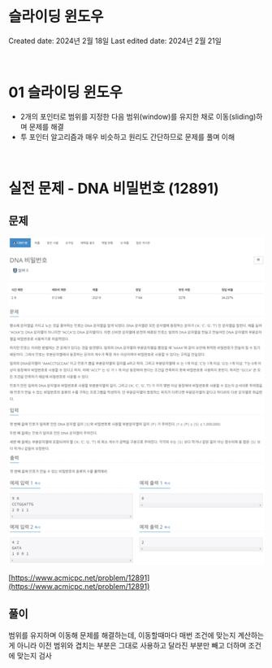 # 슬라이딩 윈도우

Created date: 2024년 2월 18일
Last edited date: 2024년 2월 21일

<br>

# 01 슬라이딩 윈도우

- 2개의 포인터로 범위를 지정한 다음 범위(window)를 유지한 채로 이동(sliding)하며 문제를 해결
- 투 포인터 알고리즘과 매우 비슷하고 원리도 간단하므로 문제를 풀며 이해

<br>

# 실전 문제 - DNA 비밀번호 (12891)

## 문제

![Untitled](image/slidng_window_image1.png)
![Untitled](image/slidng_window_image2.png)

[https://www.acmicpc.net/problem/12891](https://www.acmicpc.net/problem/12891)

## 풀이

범위를 유지하며 이동해 문제를 해결하는데, 이동할때마다 매번 조건에 맞는지 계산하는 게 아니라 이전 범위와 겹치는 부분은 그대로 사용하고 달라진 부분만 빼고 더하며 조건에 맞는지 검사